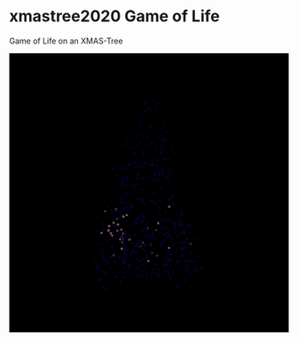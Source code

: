 # xmastree2020 Game of Life

Game of Life on an XMAS-Tree

![anim.gif](https://github.com/PrinfD/xmastree2020/blob/main/anim.gif?raw=true)
